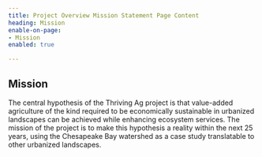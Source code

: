 ```yaml
---
title: Project Overview Mission Statement Page Content
heading: Mission
enable-on-page:
- Mission
enabled: true

---
```

## Mission

The central hypothesis of the Thriving Ag project is that value-added agriculture of the kind required to be economically sustainable in urbanized landscapes can be achieved while enhancing ecosystem services. The mission of the project is to make this hypothesis a reality within the next 25 years, using the Chesapeake Bay watershed as a case study translatable to other urbanized landscapes.